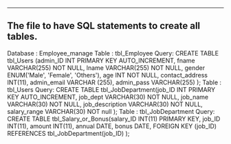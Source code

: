 ------------------------------------------------------------------------------------------
The file to have SQL statements to create all tables.
------------------------------------------------------------------------------------------
Database : Employee_manage
Table : tbl_Employee
Query:
CREATE TABLE tbl_Users (admin_ID INT PRIMARY KEY AUTO_INCREMENT,
								fname VARCHAR(255) NOT NULL,
								lname VARCHAR(255) NOT NULL,
								gender ENUM('Male', 'Female', 'Others'),
								age INT NOT NULL,
								contact_address INT(11),
								admin_email VARCHAR (255),
								admin_pass VARCHAR(255)
								);
Table : tbl_Users
Query:
CREATE TABLE tbl_JobDepartment(job_ID INT PRIMARY KEY AUTO_INCREMENT,
										 job_dept VARCHAR(30) NOT NULL,
										 job_name VARCHAR(30) NOT NULL,
										 job_description VARCHAR(30) NOT NULL,
										 salary_range VARCHAR(30) NOT null
										 );
Table : tbl_JobDepartment
Query:
CREATE TABLE tbl_Salary_or_Bonus(salary_ID  INT(11) PRIMARY KEY,
											job_ID INT(11),
											amount INT(11),
											annual DATE,
											bonus DATE,
											FOREIGN KEY (job_ID) REFERENCES tbl_JobDepartment(job_ID)
											);	
